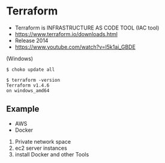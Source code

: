# Terraform

* Terraform is INFRASTRUCTURE AS CODE TOOL (IAC tool)
* https://www.terraform.io/downloads.html
* Release 2014
* https://www.youtube.com/watch?v=l5k1ai_GBDE

(Windows)
```
$ choko update all
```

```
$ terraform -version
Terraform v1.4.6
on windows_amd64
```

## Example

* AWS
* Docker

1) Private network space
2) ec2 server instances
3) install Docker and other Tools
